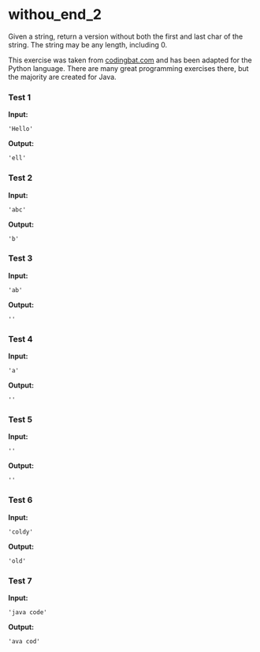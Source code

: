 # withou_end_2




Given a string, return a version without both the first and last char of the string. The string may be any length, including 0.

This exercise was taken from [codingbat.com](https://codingbat.com/prob/p174254) and has been adapted for the Python language. There are many great programming exercises there, but the majority are created for Java.






### Test 1
**Input:**
```
'Hello'
```
**Output:**
```
'ell'
```
### Test 2
**Input:**
```
'abc'
```
**Output:**
```
'b'
```
### Test 3
**Input:**
```
'ab'
```
**Output:**
```
''
```
### Test 4
**Input:**
```
'a'
```
**Output:**
```
''
```
### Test 5
**Input:**
```
''
```
**Output:**
```
''
```
### Test 6
**Input:**
```
'coldy'
```
**Output:**
```
'old'
```
### Test 7
**Input:**
```
'java code'
```
**Output:**
```
'ava cod'
```


